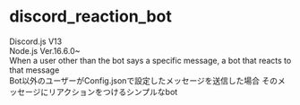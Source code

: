 # discord_reaction_bot
Discord.js V13
<br>
Node.js Ver.16.6.0~
<br>
When a user other than the bot says a specific message, a bot that reacts to that message
<br>
Bot以外のユーザーがConfig.jsonで設定したメッセージを送信した場合 そのメッセージにリアクションをつけるシンプルなbot
